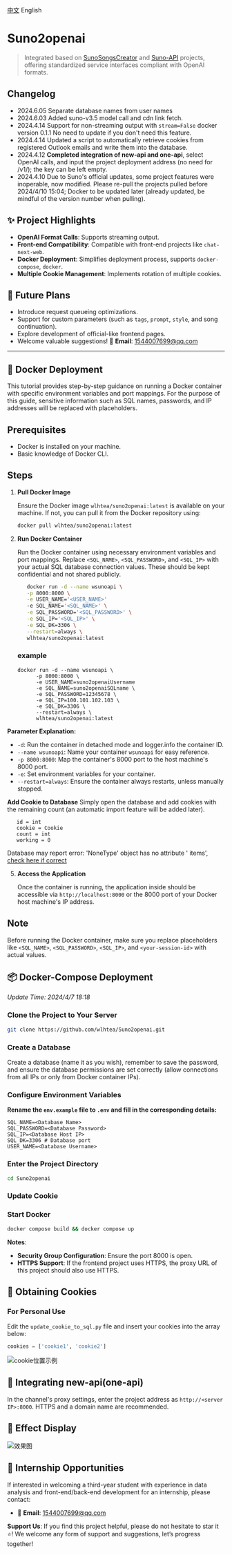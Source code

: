 [中文](https://github.com/wlhtea/Suno2openai/blob/main/README_ZH.md) English

# Suno2openai

> Integrated based on [SunoSongsCreator](https://github.com/yihong0618/SunoSongsCreator)
> and [Suno-API](https://github.com/SunoAI-API/Suno-API) projects, offering standardized service interfaces compliant
> with
> OpenAI formats.

## Changelog

- 2024.6.05 Separate database names from user names
- 2024.6.03 Added suno-v3.5 model call and cdn link fetch.
- 2024.4.14 Support for non-streaming output with `stream=False` docker version 0.1.1 No need to update if you don't
  need this feature.
- 2024.4.14 Updated a script to automatically retrieve cookies from registered Outlook emails and write them into the
  database.
- 2024.4.12 **Completed integration of new-api and one-api**, select OpenAI calls, and input the project deployment
  address (no need for /v1/); the key can be left empty.
- 2024.4.10 Due to Suno's official updates, some project features were inoperable, now modified. Please re-pull the
  projects pulled before 2024/4/10 15:04; Docker to be updated later (already updated, be mindful of the version number
  when pulling).

## ✨ Project Highlights

- **OpenAI Format Calls**: Supports streaming output.
- **Front-end Compatibility**: Compatible with front-end projects like `chat-next-web`.
- **Docker Deployment**: Simplifies deployment process, supports `docker-compose`, `docker`.
- **Multiple Cookie Management**: Implements rotation of multiple cookies.

## 🚀 Future Plans

- Introduce request queueing optimizations.
- Support for custom parameters (such as `tags`, `prompt`, `style`, and song continuation).
- Explore development of official-like frontend pages.
- Welcome valuable suggestions! 📧 **Email**: 1544007699@qq.com

---

## 🫙 Docker Deployment

This tutorial provides step-by-step guidance on running a Docker container with specific environment variables and port
mappings. For the purpose of this guide, sensitive information such as SQL names, passwords, and IP addresses will be
replaced with placeholders.

## Prerequisites

- Docker is installed on your machine.
- Basic knowledge of Docker CLI.

## Steps

1. **Pull Docker Image**

   Ensure the Docker image `wlhtea/suno2openai:latest` is available on your machine. If not, you can pull it from the
   Docker repository using:

   ```bash
   docker pull wlhtea/suno2openai:latest
   ```

2. **Run Docker Container**

   Run the Docker container using necessary environment variables and port mappings.
   Replace `<SQL_NAME>`, `<SQL_PASSWORD>`, and `<SQL_IP>` with your actual SQL database connection values. These should
   be kept confidential and not shared publicly.

   ```bash
      docker run -d --name wsunoapi \
      -p 8000:8000 \
      -e USER_NAME='<USER_NAME>'
      -e SQL_NAME='<SQL_NAME>' \
      -e SQL_PASSWORD='<SQL_PASSWORD>' \
      -e SQL_IP='<SQL_IP>' \
      -e SQL_DK=3306 \
      --restart=always \
      wlhtea/suno2openai:latest
   ```

   ### **example**
   ```         
   docker run -d --name wsunoapi \
         -p 8000:8000 \
         -e USER_NAME=suno2openaiUsername
         -e SQL_NAME=suno2openaiSQLname \
         -e SQL_PASSWORD=12345678 \
         -e SQL_IP=100.101.102.103 \
         -e SQL_DK=3306 \
         --restart=always \
         wlhtea/suno2openai:latest
   ```

**Parameter Explanation:**

- `-d`: Run the container in detached mode and logger.info the container ID.
- `--name wsunoapi`: Name your container `wsunoapi` for easy reference.
- `-p 8000:8000`: Map the container's 8000 port to the host machine's 8000 port.
- `-e`: Set environment variables for your container.
- `--restart=always`: Ensure the container always restarts, unless manually stopped.

**Add Cookie to Database**
Simply open the database and add cookies with the remaining count (an automatic import feature will be added later).

   ```mysql
      id = int
      cookie = Cookie
      count = int
      working = 0
   ```

Database may report error: 'NoneType' object has no attribute '
items', [check here if correct](https://github.com/wlhtea/Suno2openai/issues/10)

5. **Access the Application**

   Once the container is running, the application inside should be accessible via `http://localhost:8000` or the 8000
   port of your Docker host machine's IP address.

## Note

Before running the Docker container, make sure you replace placeholders like `<SQL_NAME>`, `<SQL_PASSWORD>`, `<SQL_IP>`,
and `<your-session-id>` with actual values.

## 📦 Docker-Compose Deployment

_Update Time: 2024/4/7 18:18_

### Clone the Project to Your Server

```bash
git clone https://github.com/wlhtea/Suno2openai.git
```

### Create a Database

Create a database (name it as you wish), remember to save the password, and ensure the database permissions are set
correctly (allow connections from all IPs or only from Docker container IPs).

### Configure Environment Variables

**Rename the `env.example` file to `.env` and fill in the corresponding details:**

```plaintext
SQL_NAME=<Database Name>
SQL_PASSWORD=<Database Password>
SQL_IP=<Database Host IP>
SQL_DK=3306 # Database port
USER_NAME=<Database Username>
```

### Enter the Project Directory

```bash
cd Suno2openai
```

### Update Cookie

### Start Docker

```bash
docker compose build && docker compose up
```

**Notes**:

- **Security Group Configuration**: Ensure the port 8000 is open.
- **HTTPS Support**: If the frontend project uses HTTPS, the proxy URL of this project should also use HTTPS.

## 🍪 Obtaining Cookies

### For Personal Use

Edit the `update_cookie_to_sql.py` file and insert your cookies into the array below:

```python
cookies = ['cookie1', 'cookie2']
```

![cookie位置示例](https://cdn.linux.do/uploads/default/original/3X/5/1/518adc3a227e60dc759a69da2335778e9dcd3854.png)

## 🔌 Integrating new-api(one-api)

In the channel's proxy settings, enter the project address as `http://<server IP>:8000`. HTTPS and a domain name are
recommended.

## 🎉 Effect Display

![效果图](https://github.com/wlhtea/Suno2openai/assets/115779315/3bcf2cee-770f-46a9-8438-b8bbfced0143)

## 💌 Internship Opportunities

If interested in welcoming a third-year student with experience in data analysis and front-end/back-end development for
an internship, please contact:

- 📧 **Email**: 1544007699@qq.com

**Support Us**: If you find this project helpful, please do not hesitate to star it ⭐! We welcome any form of support
and suggestions, let’s progress together!
